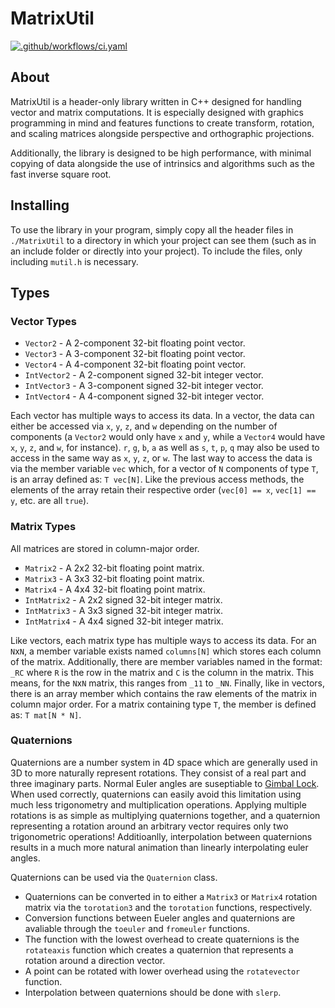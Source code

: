 # MatrixUtil

[![.github/workflows/ci.yaml](https://github.com/evrhel/MatrixUtil/actions/workflows/ci.yaml/badge.svg)](https://github.com/evrhel/MatrixUtil/actions/workflows/ci.yaml)

## About

MatrixUtil is a header-only library written in C++ designed for handling vector and matrix computations. It is especially designed with graphics programming in mind and features functions to create transform, rotation, and scaling matrices alongside perspective and orthographic projections.

Additionally, the library is designed to be high performance, with minimal copying of data alongside the use of intrinsics and algorithms such as the fast inverse square root.

## Installing

To use the library in your program, simply copy all the header files in `./MatrixUtil` to a directory in which your project can see them (such as in an include folder or directly into your project). To include the files, only including `mutil.h` is necessary.

## Types

### Vector Types

- `Vector2` - A 2-component 32-bit floating point vector.
- `Vector3` - A 3-component 32-bit floating point vector.
- `Vector4` - A 4-component 32-bit floating point vector.
- `IntVector2` - A 2-component signed 32-bit integer vector.
- `IntVector3` - A 3-component signed 32-bit integer vector.
- `IntVector4` - A 4-component signed 32-bit integer vector.

Each vector has multiple ways to access its data. In a vector, the data can either be accessed via `x`, `y`, `z`, and `w` depending on the number of components (a `Vector2` would only have `x` and `y`,  while a `Vector4` would have `x`, `y`, `z`, and `w`, for instance). `r`, `g`, `b`, `a` as well as `s`, `t`, `p`, `q` may also be used to access in the same way as `x`, `y`, `z`, or `w`. The last way to access the data is via the member variable `vec` which, for a vector of `N` components of type `T`, is an array defined as: `T vec[N]`. Like the previous access methods, the elements of the array retain their respective order (`vec[0] == x`, `vec[1] == y`, etc. are all `true`).

### Matrix Types
All matrices are stored in column-major order.

- `Matrix2` - A 2x2 32-bit floating point matrix.
- `Matrix3` - A 3x3 32-bit floating point matrix.
- `Matrix4` - A 4x4 32-bit floating point matrix.
- `IntMatrix2` - A 2x2 signed 32-bit integer matrix.
- `IntMatrix3` - A 3x3 signed 32-bit integer matrix.
- `IntMatrix4` - A 4x4 signed 32-bit integer matrix.

Like vectors, each matrix type has multiple ways to access its data. For an `N`x`N`, a member variable exists named `columns[N]` which stores each column of the matrix. Additionally, there are member variables named in the format: `_RC` where `R` is the row in the matrix and `C` is the column in the matrix. This means, for the `N`x`N` matrix, this ranges from `_11` to `_NN`. Finally, like in vectors, there is an array member which contains the raw elements of the matrix in column major order. For a matrix containing type `T`, the member is defined as: `T mat[N * N]`.

### Quaternions

Quaternions are a number system in 4D space which are generally used in 3D to more naturally represent rotations. They consist of a real part and three imaginary parts. Normal Euler angles are suseptiable to [Gimbal Lock](https://en.wikipedia.org/wiki/Gimbal_lock). When used correctly, quaternions can easily avoid this limitation using much less trigonometry and multiplication operations. Applying multiple rotations is as simple as multiplying quaternions together, and a quaternion representing a rotation around an arbitrary vector requires only two trigonometric operations! Additioanlly, interpolation between quaternions results in a much more natural animation than linearly interpolating euler angles.

Quaternions can be used via the `Quaternion` class.

- Quaternions can be converted in to either a `Matrix3` or `Matrix4` rotation matrix via the `torotation3` and the `torotation` functions, respectively.
- Conversion functions between Eueler angles and quaternions are avaliable through the `toeuler` and `fromeuler` functions.
- The function with the lowest overhead to create quaternions is the `rotateaxis` function which creates a quaternion that represents a rotation around a direction vector.
- A point can be rotated with lower overhead using the `rotatevector` function.
- Interpolation between quaternions should be done with `slerp`.
